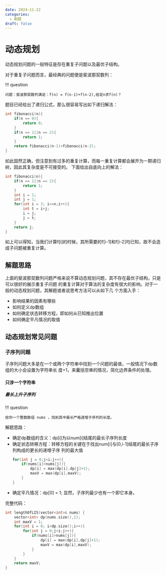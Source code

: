 ```yaml
---
date: 2024-11-22
categories:
  - 刷题
draft: false
---
```


# 动态规划
动态规划问题的一般特征是存在重复子问题以及最优子结构。

<!-- more -->
对于重复子问题而言，最经典的问题便是斐波那契数列：

!!! question

    问题：斐波那契数列满足：f(n) = f(n-1)+f(n-2),给定n求f(n)？

题目已经给出了递归公式，那么很容易写出如下递归解法：
```cpp
int fibonacci(n){
    if(n == 0){
        return 0;
    }
    if(n == 1||n == 2){
        return 1;
    }
    return fibonacci(n-1)+fibonacci(n-2);
}
```

如此固然正确，但注意到有过多的重复计算，而每一重复计算都会展开为一颗递归树，因此其复杂度是不可接受的。
下面给出自底向上的解法：
```cpp
int fibonacci(n){
    if(n == 1||n == 2){
        return 1;
    }
    int i = 1;
    int j = 1;
    for(int i = 3; i<=n;i++){
        int t = i+j;
        i = j;
        j = t;
    }
    return j;
}
```
如上可以得知，当我们计算f[i]的时候，其所需要的f[i-1]和f[i-2]均已知，故不会造成子问题被重复计算。

## 解题思路
上面的斐波那契数列问题严格来说不算动态规划问题，其不存在最优子结构，只是可以很好的展示重复子问题
的重复计算对于算法的复杂度有很大的影响。对于一般的动态规划问题，其解题或者说思考方法可以从如下几
个方面入手：

- 影响结果的因素有哪些
- 如何定义dp数组
- 如何确定状态转移方程，即如何从已知推出位置
- 如何确定平凡情况的取值


## 动态规划常见问题
### 子序列问题
子序列问题大多是在一个或两个字符串中找到一个问题的最值，一般情况下dp数组的大小会设置为字符串长
度+1，来囊括空串的情况，简化边界条件的处理。
#### 只涉一个字符串
##### 最长上升子序列
!!! question

    给你一个整数数组 nums ，找到其中最长严格递增子序列的长度。

解题思路：

- 确定dp数组的含义：dp[i]为以num[i]结尾的最长子序列长度
- 确定状态转移方程：转移方程的关键在于找出num[i]与[0,i-1]结尾的最长子序列构成的更长的递增子序
  列的最大值
    ```cpp
    for(int j = 0;j<i;j++){
        if(nums[i]>nums[j]){
            dp[i] = max(dp[i],dp[j]+1);
            maxV = max(dp[i],maxV);
        }
    }
    ```
- 确定平凡情况：dp[0] = 1; 显然，子序列最少也有一个即它本身。

完整代码：

```cpp
int lengthOfLIS(vector<int>& nums) {
    vector<int> dp(nums.size(),1);
    int maxV = 1;
    for(int i = 0; i<dp.size();i++){
        for(int j = 0;j<i;j++){
            if(nums[i]>nums[j]){
                dp[i] = max(dp[i],dp[j]+1);
                maxV = max(dp[i],maxV);
            }
        }
    }
    return maxV;
}
```